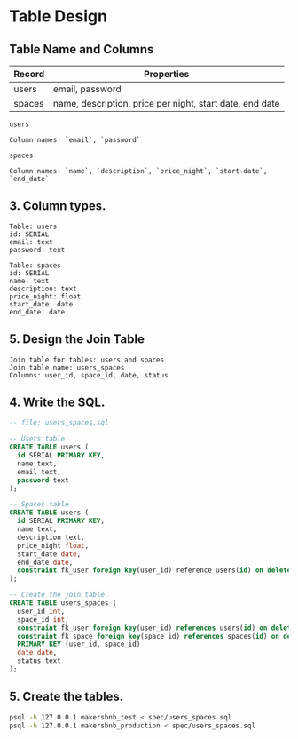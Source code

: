 # Table Design


## Table Name and Columns

| Record                | Properties          |
| --------------------- | ------------------  |
| users                 | email, password
| spaces                | name, description, price per night, start date, end date

`users` 

    Column names: `email`, `password`

`spaces` 

    Column names: `name`, `description`, `price_night`, `start-date`, `end_date`

## 3. Column types.

```
Table: users
id: SERIAL
email: text
password: text

Table: spaces
id: SERIAL
name: text
description: text
price_night: float
start_date: date
end_date: date
```

## 5. Design the Join Table

```
Join table for tables: users and spaces
Join table name: users_spaces
Columns: user_id, space_id, date, status
```

## 4. Write the SQL.

```sql
-- file: users_spaces.sql

-- Users table
CREATE TABLE users (
  id SERIAL PRIMARY KEY,
  name text,
  email text,
  password text
);

-- Spaces table
CREATE TABLE users (
  id SERIAL PRIMARY KEY,
  name text,
  description text,
  price_night float,
  start_date date,
  end_date date,
  constraint fk_user foreign key(user_id) reference users(id) on delete cascade
);

-- Create the join table.
CREATE TABLE users_spaces (
  user_id int,
  space_id int,
  constraint fk_user foreign key(user_id) references users(id) on delete cascade,
  constraint fk_space foreign key(space_id) references spaces(id) on delete cascade,
  PRIMARY KEY (user_id, space_id)
  date date,
  status text
);

```

## 5. Create the tables.

```bash
psql -h 127.0.0.1 makersbnb_test < spec/users_spaces.sql
psql -h 127.0.0.1 makersbnb_production < spec/users_spaces.sql
```